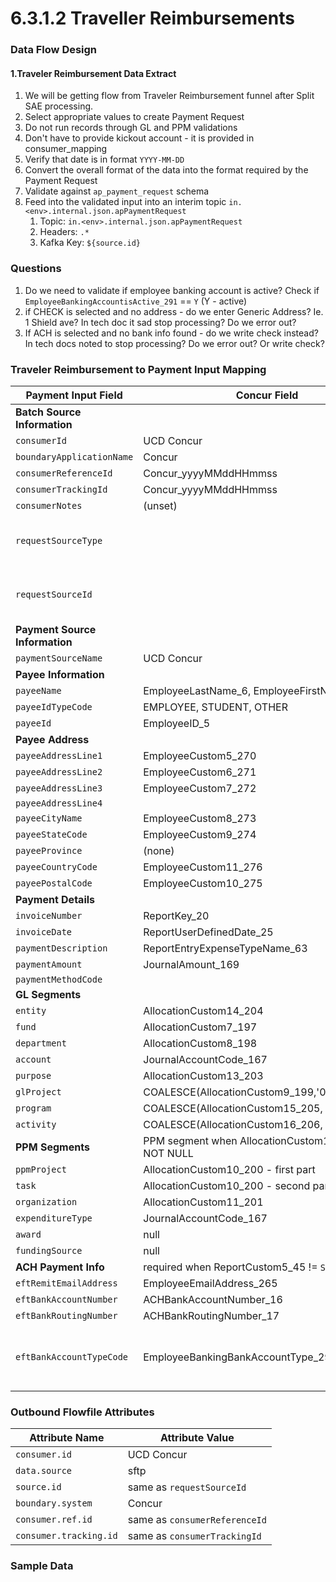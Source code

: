 # 6.3.1.2 Traveller Reimbursements

### Data Flow Design

#### 1.Traveler Reimbursement Data Extract

1. We will be getting flow from Traveler Reimbursement funnel after Split SAE processing.
2. Select appropriate values to create Payment Request
3. Do not run records through GL and PPM validations
4. Don't have to provide kickout account - it is provided in consumer_mapping
5. Verify that date is in format `YYYY-MM-DD`
6. Convert the overall format of the data into the format required by the Payment Request
7. Validate against `ap_payment_request` schema
8. Feed into the validated input into an interim topic `in.<env>.internal.json.apPaymentRequest`
    1. Topic: `in.<env>.internal.json.apPaymentRequest`
    2. Headers: `.*`
    3. Kafka Key: `${source.id}`

### Questions

1. Do we need to validate if employee banking account is active? Check if `EmployeeBankingAccountisActive_291` == `Y` (Y - active)
2. if CHECK is selected and no address - do we enter Generic  Address? Ie. 1 Shield ave? In tech doc it sad stop processing? Do we error out?
3. If ACH is selected and no bank info found - do we write check instead? In tech docs noted to stop processing?  Do we  error out? Or write check?

### Traveler Reimbursement to Payment Input Mapping

| Payment Input Field            | Concur  Field                                       | Notes                                 |
| ------------------------------ | --------------------------------------------------- | ------------------------------------- |
| **Batch Source Information**   |                                                     |                                       |
| `consumerId`                   | UCD Concur                                          |                                       |
| `boundaryApplicationName`      | Concur                                              |                                       |
| `consumerReferenceId`          | Concur_yyyyMMddHHmmss                               |                                       |
| `consumerTrackingId`           | Concur_yyyyMMddHHmmss                               |                                       |
| `consumerNotes`                | (unset)                                             |                                       |
| `requestSourceType`            |                                                     | Do not populate - will be generated   |
| `requestSourceId`              |                                                     | Do not populate - will be generated   |
| **Payment Source Information** |                                                     |                                       |
| `paymentSourceName`            | UCD Concur                                          |                                       |
| **Payee Information**          |                                                     |                                       |
| `payeeName`                    | EmployeeLastName_6, EmployeeFirstName_7             |                                       |
| `payeeIdTypeCode`              | EMPLOYEE, STUDENT, OTHER                            |                                       |
| `payeeId`                      | EmployeeID_5                                        |                                       |
| **Payee Address**              |                                                     |                                       |
| `payeeAddressLine1`            | EmployeeCustom5_270                                 |                                       |
| `payeeAddressLine2`            | EmployeeCustom6_271                                 |                                       |
| `payeeAddressLine3`            | EmployeeCustom7_272                                 |                                       |
| `payeeAddressLine4`            |                                                     |                                       |
| `payeeCityName`                | EmployeeCustom8_273                                 |                                       |
| `payeeStateCode`               | EmployeeCustom9_274                                 |                                       |
| `payeeProvince`                | (none)                                              |                                       |
| `payeeCountryCode`             | EmployeeCustom11_276                                |                                       |
| `payeePostalCode`              | EmployeeCustom10_275                                |                                       |
| **Payment Details**            |                                                     |                                       |
| `invoiceNumber`                | ReportKey_20                                        |                                       |
| `invoiceDate`                  | ReportUserDefinedDate_25                            |                                       |
| `paymentDescription`           | ReportEntryExpenseTypeName_63                       |                                       |
| `paymentAmount`                | JournalAmount_169                                   |                                       |
| `paymentMethodCode`            |                                                     |                                       |
| **GL Segments**                |                                                     |                                       |
| `entity`                       | AllocationCustom14_204                              |                                       |
| `fund`                         | AllocationCustom7_197                               |                                       |
| `department`                   | AllocationCustom8_198                               |                                       |
| `account`                      | JournalAccountCode_167                              |                                       |
| `purpose`                      | AllocationCustom13_203                              |                                       |
| `glProject`                    | COALESCE(AllocationCustom9_199,'0000000000')        |                                       |
| `program`                      | COALESCE(AllocationCustom15_205, '000' )            |                                       |
| `activity`                     | COALESCE(AllocationCustom16_206, '000000' )         |                                       |
| **PPM Segments**               | PPM segment when AllocationCustom17_207 is NOT NULL |                                       |
| `ppmProject`                   | AllocationCustom10_200 - first part                 |                                       |
| `task`                         | AllocationCustom10_200 - second part                |                                       |
| `organization`                 | AllocationCustom11_201                              |                                       |
| `expenditureType`              | JournalAccountCode_167                              |                                       |
| `award`                        | null                                                |                                       |
| `fundingSource`                | null                                                |                                       |
| **ACH Payment Info**           | required when  ReportCustom5_45 != `STDCHECK`       |                                       |
| `eftRemitEmailAddress`         | EmployeeEmailAddress_265                            |                                       |
| `eftBankAccountNumber`         | ACHBankAccountNumber_16                             |                                       |
| `eftBankRoutingNumber`         | ACHBankRoutingNumber_17                             |                                       |
| `eftBankAccountTypeCode`       | EmployeeBankingBankAccountType_292                  | (CHCK for checking, SAVE for savings) |

### Outbound Flowfile Attributes

| Attribute Name         | Attribute Value               |
| ---------------------- | ----------------------------- |
| `consumer.id`          | UCD Concur                    |
| `data.source`          | sftp                          |
| `source.id`            | same as `requestSourceId`     |
| `boundary.system`      | Concur                        |
| `consumer.ref.id`      | same as `consumerReferenceId` |
| `consumer.tracking.id` | same as `consumerTrackingId`  |

### Sample Data
